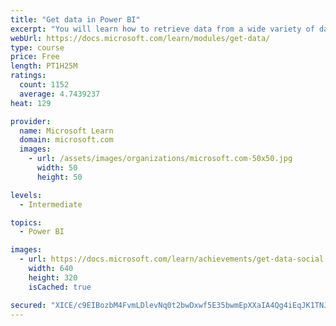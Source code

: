 ```yaml
---
title: "Get data in Power BI"
excerpt: "You will learn how to retrieve data from a wide variety of data sources, including Microsoft Excel, relational databases, and NoSQL data stores. You will also learn how to improve performance while retrieving data."
webUrl: https://docs.microsoft.com/learn/modules/get-data/
type: course
price: Free
length: PT1H25M
ratings:
  count: 1152
  average: 4.7439237
heat: 129

provider:
  name: Microsoft Learn
  domain: microsoft.com
  images:
    - url: /assets/images/organizations/microsoft.com-50x50.jpg
      width: 50
      height: 50

levels:
  - Intermediate

topics:
  - Power BI

images:
  - url: https://docs.microsoft.com/learn/achievements/get-data-social.png
    width: 640
    height: 320
    isCached: true

secured: "XICE/c9EIBozbM4FvmLDlevNq0t2bwDxwf5E35bwmEpXXaIA4Qg4iEqJK1TNJKyuv55bKXUZVxuIKozqogLb5G4VDNZGobI2Oqof/zdB4Xe7spwjf8OGd7O1azTz8UeN0W2WpSEonLo0rglwL8dPjq9O/O9qVHMAaUnSYll6Zi8ZyqxJl8CH/+m84JV88XFwLuIuDHaeFJxpL1BpeSd+2278/PH+Crs+X3oR4tcToEr9rvXTezjOlSbdZQ0pCexHl+M3Q8Zbi2SKV8IVZtSM9Ty/XKcVN+7D10NMIuCHFmTxDQhHxP1el3XMLZtkvv87c3lkcXV+wmMqJx8RVbMOfVOrywBY+h6sYl4fi/1ObeRlMY92K5cIk+7Gk7sigTLMzitgD/Z55uzaT3EEWu3qkKUWOGYkJwJJSyOGpj7oq4A=;DBNab9htVcgTGKHDxYtrBw=="
---
```


